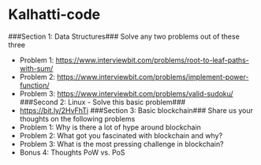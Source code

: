 # Kalhatti-code
###Section 1: Data Structures###
Solve any two problems out of these three
* Problem 1: https://www.interviewbit.com/problems/root-to-leaf-paths-with-sum/
* Problem 2: https://www.interviewbit.com/problems/implement-power-function/
* Problem 3: https://www.interviewbit.com/problems/valid-sudoku/
###Second 2: Linux - Solve this basic problem###
* https://bit.ly/2HvFhTi
###Section 3: Basic blockchain###
Share us your thoughts on the following problems
* Problem 1: Why is there a lot of hype around blockchain
* Problem 2: What got you fascinated with blockchain and why?
* Problem 3: What is the most pressing challenge in blockchain?
* Bonus 4: Thoughts PoW vs. PoS
